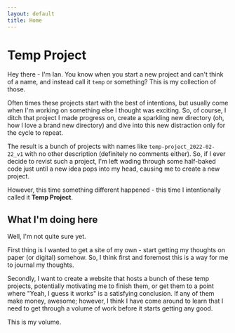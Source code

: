 ```yaml
---
layout: default
title: Home
---
```

# Temp Project

Hey there - I'm Ian. You know when you start a new project and can't think of a name, and instead call it `temp` or something? This is my collection of those. 

Often times these projects start with the best of intentions, but usually come when I'm working on something else I thought was exciting. So, of course, I ditch that project I made progress on, create a sparkling new directory (oh, how I love a brand new directory) and dive into this new distraction only for the cycle to repeat.

The result is a bunch of projects with names like `temp-project_2022-02-22_v1` with no other description (definitely no comments either). So, if I ever decide to revist such a project, I'm left wading through some half-baked code just until a new idea pops into my head, causing me to create a new project. 

However, this time something different happened - this time I intentionally called it __Temp Project__.

## What I'm doing here

Well, I'm not quite sure yet. 

First thing is I wanted to get a site of my own - start getting my thoughts on paper (or digital) somehow. So, I think first and foremost this is a way for me to journal my thoughts. 

Secondly, I want to create a website that hosts a bunch of these temp projects, potentially motivating me to finish them, or get them to a point where "Yeah, I guess it works" is a satisfying conclusion. If any of them make money, awesome; however, I think I have come around to learn that I need to get through a volume of work before it starts getting any good. 

This is my volume. 